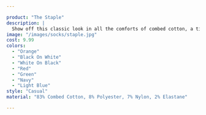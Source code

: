 ```yaml
---

product: "The Staple"
description: |
  Show off this classic look in all the comforts of combed cotton, a timeless number that's ready to become a staple in your every day wardrobe rotation.
image: "/images/socks/staple.jpg"
cost: 9.99
colors:
  - "Orange"
  - "Black On White"
  - "White On Black"
  - "Red"
  - "Green"
  - "Navy"
  - "Light Blue"
style: "Casual"
material: "83% Combed Cotton, 8% Polyester, 7% Nylon, 2% Elastane"

---
```

